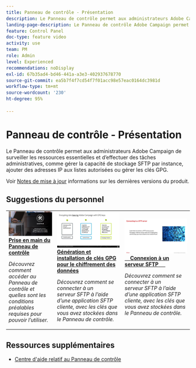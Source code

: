 ```yaml
---
title: Panneau de contrôle - Présentation
description: Le Panneau de contrôle permet aux administrateurs Adobe Campaign de surveiller les ressources essentielles et d’effectuer des tâches administratives, comme gérer la capacité de stockage SFTP par instance, ajouter des adresses IP aux listes autorisées ou gérer les clés GPG.
landing-page-description: Le Panneau de contrôle Adobe Campaign permet aux administrateurs Adobe Campaign de surveiller les ressources essentielles et d’effectuer des tâches administratives, comme gérer la capacité de stockage SFTP par instance, ajouter des adresses IP aux listes autorisées ou gérer les clés GPG.
feature: Control Panel
doc-type: feature video
activity: use
team: PM
role: Admin
level: Experienced
recommendations: noDisplay
exl-id: 67b35ad4-bd46-441a-a3e3-402937678770
source-git-commit: ea5b7f4f7cd54f7f01acc98e57eac0164dc3981d
workflow-type: tm+mt
source-wordcount: '230'
ht-degree: 95%

---
```


# Panneau de contrôle - Présentation

Le Panneau de contrôle permet aux administrateurs Adobe Campaign de surveiller les ressources essentielles et d’effectuer des tâches administratives, comme gérer la capacité de stockage SFTP par instance, ajouter des adresses IP aux listes autorisées ou gérer les clés GPG.

Voir [Notes de mise à jour](https://experienceleague.adobe.com/docs/control-panel/using/release-notes.html?lang=fr) informations sur les dernières versions du produit.

## Suggestions du personnel

<table>
<tr>
<td>
    <a href="./get-started.md">
      <img alt="Se connecter à un serveur SFTP" src="./assets/kt-6385.jpg" />
    </a>
    <div>
      <a href="./get-started.md">
    <strong>Prise en main du Panneau de contrôle</strong>
    </a>
    </div>
    <p>
    <em>Découvrez comment accéder au Panneau de contrôle et quelles sont les conditions préalables requises pour pouvoir l’utiliser. </em>
    <p>
  </td>
  <td>
    <a href="./instance-settings/gpg-key-management/generate-and-install-gpg-keys.md">
      <img alt="Se connecter à un serveur SFTP" src="./assets/36386.jpg" />
    </a>
    <div>
      <a href="./instance-settings/gpg-key-management/generate-and-install-gpg-keys.md">
    <strong>Génération et installation de clés GPG pour le chiffrement des données</strong>
    </a>
    </div>
    <p>
    <em>Découvrez comment se connecter à un serveur SFTP à l’aide d’une application SFTP cliente, avec les clés que vous avez stockées dans le Panneau de contrôle. </em>
    <p>
  </td>
  <td>
    <a href="./sftp-management/connect-to-sftp-server.md">
      <img alt="Se connecter à un serveur SFTP" src="./assets/27263.jpg" />
    </a>
    <div>
      <a href="./sftp-management/connect-to-sftp-server.md">
    <strong>Connexion à un serveur SFTP</strong>
    </a>
    </div>
    <p>
    <em>Découvrez comment se connecter à un serveur SFTP à l’aide d’une application SFTP cliente, avec les clés que vous avez stockées dans le Panneau de contrôle. </em>
    <p>
  </td>
</tr>
</table>

## Ressources supplémentaires

* [Centre d&#39;aide relatif au Panneau de contrôle](https://experienceleague.adobe.com/docs/control-panel/using/control-panel-home.html?lang=fr)
